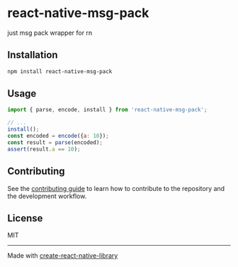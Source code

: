 # react-native-msg-pack

just msg pack wrapper for rn

## Installation

```sh
npm install react-native-msg-pack
```

## Usage

```js
import { parse, encode, install } from 'react-native-msg-pack';

// ...
install();
const encoded = encode({a: 10});
const result = parse(encoded);
assert(result.a == 10);
```

## Contributing

See the [contributing guide](CONTRIBUTING.md) to learn how to contribute to the repository and the development workflow.

## License

MIT

---

Made with [create-react-native-library](https://github.com/callstack/react-native-builder-bob)
